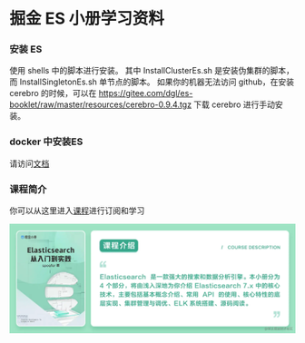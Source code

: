 # 掘金 ES 小册学习资料

### 安装 ES

使用 shells 中的脚本进行安装。
其中 InstallClusterEs.sh 是安装伪集群的脚本，而 InstallSingletonEs.sh 单节点的脚本。
如果你的机器无法访问 github，在安装 cerebro 的时候，可以在 https://gitee.com/dgl/es-booklet/raw/master/resources/cerebro-0.9.4.tgz 下载 cerebro 进行手动安装。


### docker 中安装ES

请访问[文档](https://gitee.com/dgl/es-booklet/blob/master/%E5%9C%A8Docker%E4%B8%AD%E5%AE%89%E8%A3%85ES%E3%80%81Kibana%E3%80%81cerebro.md)

### 课程简介
你可以从这里进入[课程](https://juejin.cn/book/7054754754529853475)进行订阅和学习

![简介](images/WX20220224-174733.png)
